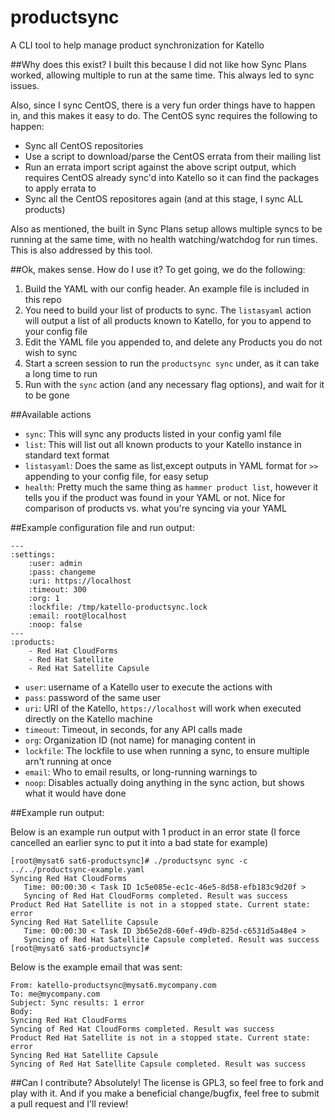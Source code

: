 # productsync
A CLI tool to help manage product synchronization for Katello

##Why does this exist?
I built this because I did not like how Sync Plans worked, allowing multiple to run at the same time.  This always led to sync issues.

Also, since I sync CentOS, there is a very fun order things have to happen in, and this makes it easy to do. The CentOS sync requires the following to happen:
- Sync all CentOS repositories
- Use a script to download/parse the CentOS errata from their mailing list
- Run an errata import script against the above script output, which requires CentOS already sync'd into Katello so it can find the packages to apply errata to
- Sync all the CentOS repositores again (and at this stage, I sync ALL products)

Also as mentioned, the built in Sync Plans setup allows multiple syncs to be running at the same time, with no health watching/watchdog for run times.  This is also addressed by this tool.

##Ok, makes sense.  How do I use it?
To get going, we do the following:

1. Build the YAML with our config header. An example file is included in this repo
2. You need to build your list of products to sync. The `listasyaml` action will output a list of all products known to Katello, for you to append to your config file
3. Edit the YAML file you appended to, and delete any Products you do not wish to sync
4. Start a screen session to run the `productsync sync` under, as it can take a long time to run
5. Run with the `sync` action (and any necessary flag options), and wait for it to be gone

##Available actions
* `sync`: This will sync any products listed in your config yaml file
* `list`: This will list out all known products to your Katello instance in standard text format
* `listasyaml`: Does the same as list,except outputs in YAML format for `>>` appending to your config file, for easy setup
* `health`: Pretty much the same thing as `hammer product list`, however it tells you if the product was found in your YAML or not. Nice for comparison of products vs. what you're syncing via your YAML

##Example configuration file and run output:
```
---
:settings:
    :user: admin
    :pass: changeme
    :uri: https://localhost
    :timeout: 300
    :org: 1
    :lockfile: /tmp/katello-productsync.lock
    :email: root@localhost
    :noop: false
---
:products:
    - Red Hat CloudForms
    - Red Hat Satellite
    - Red Hat Satellite Capsule
```
* `user`: username of a Katello user to execute the actions with
* `pass`: password of the same user
* `uri`: URI of the Katello, `https://localhost` will work when executed directly on the Katello machine
* `timeout`: Timeout, in seconds, for any API calls made
* `org`: Organization ID (not name) for managing content in
* `lockfile`: The lockfile to use when running a sync, to ensure multiple arn't running at once
* `email`: Who to email results, or long-running warnings to
* `noop`: Disables actually doing anything in the sync action, but shows what it would have done

##Example run output:

Below is an example run output with 1 product in an error state (I force cancelled an earlier sync to put it into a bad state for example)
```
[root@mysat6 sat6-productsync]# ./productsync sync -c ../../productsync-example.yaml 
Syncing Red Hat CloudForms
   Time: 00:00:30 < Task ID 1c5e085e-ec1c-46e5-8d58-efb183c9d20f >  
   Syncing of Red Hat CloudForms completed. Result was success
Product Red Hat Satellite is not in a stopped state. Current state: error
Syncing Red Hat Satellite Capsule
   Time: 00:00:30 < Task ID 3b65e2d8-60ef-49db-825d-c6531d5a48e4 >  
   Syncing of Red Hat Satellite Capsule completed. Result was success
[root@mysat6 sat6-productsync]#
```
Below is the example email that was sent:

```
From: katello-productsync@mysat6.mycompany.com
To: me@mycompany.com
Subject: Sync results: 1 error
Body:
Syncing Red Hat CloudForms
Syncing of Red Hat CloudForms completed. Result was success
Product Red Hat Satellite is not in a stopped state. Current state: error
Syncing Red Hat Satellite Capsule
Syncing of Red Hat Satellite Capsule completed. Result was success
```


##Can I contribute?
Absolutely! The license is GPL3, so feel free to fork and play with it.  And if you make a beneficial change/bugfix, feel free to submit a pull request and I'll review!
